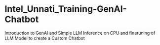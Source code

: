 # Intel_Unnati_Training-GenAI-Chatbot
Introduction to GenAI and Simple LLM Inference on CPU and finetuning of LLM Model to create a Custom Chatbot

